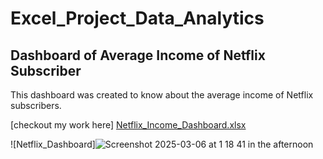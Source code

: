 # Excel_Project_Data_Analytics
## Dashboard of Average Income of Netflix Subscriber								
This dashboard was created to know about the average income of Netflix subscribers.

[checkout my work here] [Netflix_Income_Dashboard.xlsx](https://github.com/user-attachments/files/19113421/Netflix_Income_Dashboard.xlsx)

![Netflix_Dashboard]![Screenshot 2025-03-06 at 1 18 41 in the afternoon](https://github.com/user-attachments/assets/6271af3b-018f-4422-b37f-10c3837539a5)
